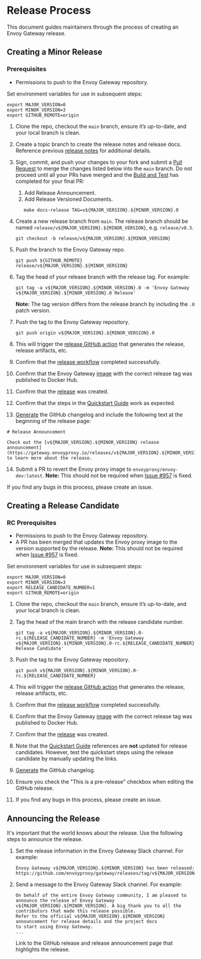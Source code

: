 # Release Process

This document guides maintainers through the process of creating an Envoy Gateway release.

## Creating a Minor Release

### Prerequisites

- Permissions to push to the Envoy Gateway repository.

Set environment variables for use in subsequent steps:

```shell
export MAJOR_VERSION=0
export MINOR_VERSION=3
export GITHUB_REMOTE=origin
```

1. Clone the repo, checkout the `main` branch, ensure it’s up-to-date, and your local branch is clean.
2. Create a topic branch to create the release notes and release docs. Reference previous [release notes][] for additional details.
3. Sign, commit, and push your changes to your fork and submit a [Pull Request][] to merge the changes listed below
   into the `main` branch. Do not proceed until all your PRs have merged and the [Build and Test][build-and-test GitHub action] has completed for your final PR:

   1. Add Release Announcement.
   2. Add Release Versioned Documents.

   ``` shell
      make docs-release TAG=v${MAJOR_VERSION}.${MINOR_VERSION}.0
   ```

4. Create a new release branch from `main`. The release branch should be named
   `release/v${MAJOR_VERSION}.${MINOR_VERSION}`, e.g. `release/v0.3`.

   ```shell
   git checkout -b release/v${MAJOR_VERSION}.${MINOR_VERSION}
   ```

5. Push the branch to the Envoy Gateway repo.

    ```shell
    git push ${GITHUB_REMOTE} release/v${MAJOR_VERSION}.${MINOR_VERSION}
    ```

6. Tag the head of your release branch with the release tag. For example:

    ```shell
    git tag -a v${MAJOR_VERSION}.${MINOR_VERSION}.0 -m 'Envoy Gateway v${MAJOR_VERSION}.${MINOR_VERSION}.0 Release'
    ```

    __Note:__ The tag version differs from the release branch by including the `.0` patch version.

7. Push the tag to the Envoy Gateway repository.

     ```shell
     git push origin v${MAJOR_VERSION}.${MINOR_VERSION}.0
     ```

8. This will trigger the [release GitHub action][] that generates the release, release artifacts, etc.
9. Confirm that the [release workflow][] completed successfully.
10. Confirm that the Envoy Gateway [image][] with the correct release tag was published to Docker Hub.
11. Confirm that the [release][] was created.
12. Confirm that the steps in the [Quickstart Guide][] work as expected.
13. [Generate][] the GitHub changelog and include the following text at the beginning of the release page:

   ```console
   # Release Announcement

   Check out the [v${MAJOR_VERSION}.${MINOR_VERSION} release announcement]
   (https://gateway.envoyproxy.io/releases/v${MAJOR_VERSION}.${MINOR_VERSION}.html) to learn more about the release.
   ```

14. Submit a PR to revert the Envoy proxy image to `envoyproxy/envoy-dev:latest`. __Note:__ This should not be required
    when [Issue #957][] is fixed.

If you find any bugs in this process, please create an issue.

## Creating a Release Candidate

### RC Prerequisites

- Permissions to push to the Envoy Gateway repository.
- A PR has been merged that updates the Envoy proxy image to the version supported by the release.
  __Note:__ This should not be required when [Issue #957][] is fixed.

Set environment variables for use in subsequent steps:

```shell
export MAJOR_VERSION=0
export MINOR_VERSION=3
export RELEASE_CANDIDATE_NUMBER=1
export GITHUB_REMOTE=origin
```

1. Clone the repo, checkout the `main` branch, ensure it’s up-to-date, and your local branch is clean.
2. Tag the head of the main branch with the release candidate number.

   ```shell
   git tag -a v${MAJOR_VERSION}.${MINOR_VERSION}.0-rc.${RELEASE_CANDIDATE_NUMBER} -m 'Envoy Gateway v${MAJOR_VERSION}.${MINOR_VERSION}.0-rc.${RELEASE_CANDIDATE_NUMBER} Release Candidate'
   ```

3. Push the tag to the Envoy Gateway repository.

   ```shell
   git push v${MAJOR_VERSION}.${MINOR_VERSION}.0-rc.${RELEASE_CANDIDATE_NUMBER}
   ```

4. This will trigger the [release GitHub action][] that generates the release, release artifacts, etc.
5. Confirm that the [release workflow][] completed successfully.
6. Confirm that the Envoy Gateway [image][] with the correct release tag was published to Docker Hub.
7. Confirm that the [release][] was created.
8. Note that the [Quickstart Guide][] references are __not__ updated for release candidates. However, test
    the quickstart steps using the release candidate by manually updating the links.
9. [Generate][] the GitHub changelog.
10. Ensure you check the "This is a pre-release" checkbox when editing the GitHub release.
11. If you find any bugs in this process, please create an issue.

## Announcing the Release

It's important that the world knows about the release. Use the following steps to announce the release.

1. Set the release information in the Envoy Gateway Slack channel. For example:

   ```shell
   Envoy Gateway v${MAJOR_VERSION}.${MINOR_VERSION} has been released: https://github.com/envoyproxy/gateway/releases/tag/v${MAJOR_VERSION}.${MINOR_VERSION}.0
   ```

2. Send a message to the Envoy Gateway Slack channel. For example:

   ```shell
   On behalf of the entire Envoy Gateway community, I am pleased to announce the release of Envoy Gateway
   v${MAJOR_VERSION}.${MINOR_VERSION}. A big thank you to all the contributors that made this release possible.
   Refer to the official v${MAJOR_VERSION}.${MINOR_VERSION} announcement for release details and the project docs
   to start using Envoy Gateway.
   ...
   ```

   Link to the GitHub release and release announcement page that highlights the release.

[release notes]: https://github.com/envoyproxy/gateway/tree/main/release-notes
[Pull Request]: https://github.com/envoyproxy/gateway/pulls
[Quickstart Guide]: https://github.com/envoyproxy/gateway/blob/main/docs/user/quickstart.md
[build-and-test GitHub action]: https://github.com/envoyproxy/gateway/blob/main/.github/workflows/build_and_test.yaml
[release GitHub action]: https://github.com/envoyproxy/gateway/blob/main/.github/workflows/release.yaml
[release workflow]: https://github.com/envoyproxy/gateway/actions/workflows/release.yaml
[image]: https://hub.docker.com/r/envoyproxy/gateway/tags
[release]: https://github.com/envoyproxy/gateway/releases
[Generate]: https://docs.github.com/en/repositories/releasing-projects-on-github/automatically-generated-release-notes
[Issue #957]: https://github.com/envoyproxy/gateway/issues/957
